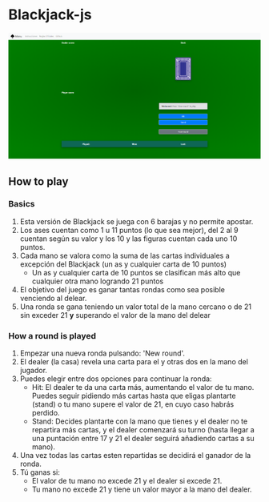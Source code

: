 # Blackjack-js

![Blackjack](assets/screenshots/blackjack.png)

## How to play

### Basics

1. Esta versión de Blackjack se juega con 6 barajas y no permite apostar.
1. Los ases cuentan como 1 u 11 puntos (lo que sea mejor), del 2 al 9 cuentan según su valor y los 10 y las figuras cuentan cada uno 10 puntos.
1. Cada mano se valora como la suma de las cartas individuales a excepción del Blackjack (un as y cualquier carta de 10 puntos)
   - Un as y cualquier carta de 10 puntos se clasifican más alto que cualquier otra mano logrando 21 puntos
1. El objetivo del juego es ganar tantas rondas como sea posible venciendo al delear.
1. Una ronda se gana teniendo un valor total de la mano cercano o de 21 sin exceder 21 **y** superando el valor de la mano del delear

### How a round is played

1. Empezar una nueva ronda pulsando: 'New round'.
1. El dealer (la casa) revela una carta para el y otras dos en la mano del jugador.
1. Puedes elegir entre dos opciones para continuar la ronda:
   - Hit: El dealer te da una carta más, aumentando el valor de tu mano. Puedes seguir
     pidiendo más cartas hasta que eligas plantarte (stand) o tu mano supere el valor de 21, en cuyo
     caso habrás perdido.
   - Stand: Decides plantarte con la mano que tienes y el dealer no te repartira más cartas, y
     el dealer comenzará su turno (hasta llegar a una puntación entre 17 y 21 el dealer seguirá
     añadiendo cartas a su mano).
1. Una vez todas las cartas esten repartidas se decidirá el ganador de la ronda.
1. Tú ganas si:
   - El valor de tu mano no excede 21 y el dealer si excede 21.
   - Tu mano no excede 21 y tiene un valor mayor a la mano del dealer.
